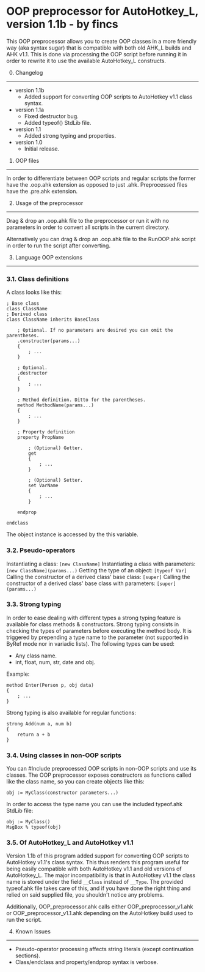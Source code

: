 OOP preprocessor for AutoHotkey_L, version 1.1b - by fincs
==========================================================

This OOP preprocessor allows you to create OOP classes in a more friendly way (aka syntax sugar) that is compatible with both old AHK_L builds and AHK v1.1. This is done via processing the OOP script before running it in order to rewrite it to use the available AutoHotkey_L constructs.

0. Changelog
------------

* version 1.1b
    * Added support for converting OOP scripts to AutoHotkey v1.1 class syntax.
* version 1.1a
    * Fixed destructor bug.
    * Added typeof() StdLib file.
* version 1.1
    * Added strong typing and properties.
* version 1.0
    * Initial release.

1. OOP files
------------

In order to differentiate between OOP scripts and regular scripts the former have the .oop.ahk extension as opposed to just .ahk. Preprocessed files have the .pre.ahk extension.

2. Usage of the preprocessor
----------------------------

Drag & drop an .oop.ahk file to the preprocessor or run it with no parameters in order to convert all scripts in the current directory.

Alternatively you can drag & drop an .oop.ahk file to the RunOOP.ahk script in order to run the script after converting.

3. Language OOP extensions
--------------------------

### 3.1. Class definitions

A class looks like this:

    ; Base class
    class ClassName
    ; Derived class
    class ClassName inherits BaseClass
    
        ; Optional. If no parameters are desired you can omit the parentheses.
        .constructor(params...)
        {
            ; ...
        }
        
        ; Optional.
        .destructor
        {
            ; ...
        }
        
        ; Method definition. Ditto for the parentheses.
        method MethodName(params...)
        {
            ; ...
        }
        
        ; Property definition
        property PropName
            
            ; (Optional) Getter.
            get
            {
                ; ...
            }
            
            ; (Optional) Setter.
            set VarName
            {
                ; ...
            }
            
        endprop
    
    endclass

The object instance is accessed by the this variable.

### 3.2. Pseudo-operators

Instantiating a class: `[new ClassName]`
Instantiating a class with parameters: `[new ClassName](params...)`
Getting the type of an object: `[typeof Var]`
Calling the constructor of a derived class' base class: `[super]`
Calling the constructor of a derived class' base class with parameters: `[super](params...)`

### 3.3. Strong typing

In order to ease dealing with different types a strong typing feature is available for class methods & constructors. Strong typing consists in checking the types of parameters before executing the method body. It is triggered by prepending a type name to the parameter (not supported in ByRef mode nor in variadic lists).
The following types can be used:

- Any class name.
- int, float, num, str, date and obj.

Example:

    method Enter(Person p, obj data)
    {
        ; ...
    }

Strong typing is also available for regular functions:

    strong Add(num a, num b)
    {
        return a + b
    }

### 3.4. Using classes in non-OOP scripts

You can #Include preprocessed OOP scripts in non-OOP scripts and use its classes. The OOP preprocessor exposes constructors as functions called like the class name, so you can create objects like this:

    obj := MyClass(constructor parameters...)

In order to access the type name you can use the included typeof.ahk StdLib file:

    obj := MyClass()
    MsgBox % typeof(obj)

### 3.5. Of AutoHotkey_L and AutoHotkey v1.1

Version 1.1b of this program added support for converting OOP scripts to AutoHotkey v1.1's class syntax. This thus renders this program useful for being easily compatible with both AutoHotkey v1.1 and old versions of AutoHotkey_L. The major incompatibility is that in AutoHotkey v1.1 the class name is stored under the field `__Class` instead of `__Type`. The provided typeof.ahk file takes care of this, and if you have done the right thing and relied on said supplied file, you shouldn't notice any problems.

Additionally, OOP_preprocessor.ahk calls either OOP_preprocessor_v1.ahk or OOP_preprocessor_v1.1.ahk depending on the AutoHotkey build used to run the script.

4. Known Issues
---------------

* Pseudo-operator processing affects string literals (except continuation sections).
* Class/endclass and property/endprop syntax is verbose.
